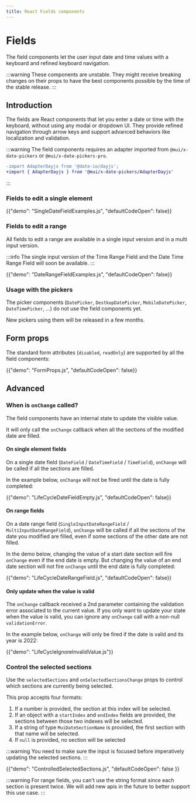 ```yaml
---
title: React Fields components
---
```


# Fields

<p class="description">The field components let the user input date and time values with a keyboard and refined keyboard navigation.</p>

:::warning
These components are unstable.
They might receive breaking changes on their props to have the best components possible by the time of the stable release.
:::

## Introduction

The fields are React components that let you enter a date or time with the keyboard, without using any modal or dropdown UI.
They provide refined navigation through arrow keys and support advanced behaviors like localization and validation.

:::warning
The field components requires an adapter imported from `@mui/x-date-pickers` or `@mui/x-date-pickers-pro`.

```diff
-import AdapterDayjs from '@date-io/dayjs';
+import { AdapterDayjs } from '@mui/x-date-pickers/AdapterDayjs'
```

:::

### Fields to edit a single element

{{"demo": "SingleDateFieldExamples.js", "defaultCodeOpen": false}}

### Fields to edit a range [<span class="plan-pro"></span>](/x/introduction/licensing/#pro-plan)

All fields to edit a range are available in a single input version and in a multi input version.

:::info
The single input version of the Time Range Field and the Date Time Range Field will soon be available.
:::

{{"demo": "DateRangeFieldExamples.js", "defaultCodeOpen": false}}

### Usage with the pickers

The picker components (`DatePicker`, `DestkopDatePicker`, `MobileDatePicker`, `DateTimePicker`, ...) do not use the field components yet.

New pickers using them will be released in a few months.

## Form props

The standard form attributes (`disabled`, `readOnly`) are supported by all the field components:

{{"demo": "FormProps.js", "defaultCodeOpen": false}}

## Advanced

### When is `onChange` called?

The field components have an internal state to update the visible value.

It will only call the `onChange` callback when all the sections of the modified date are filled.

#### On single element fields

On a single date field (`DateField` / `DateTimeField` / `TimeField`),
`onChange` will be called if all the sections are filled.

In the example below, `onChange` will not be fired until the date is fully completed:

{{"demo": "LifeCycleDateFieldEmpty.js", "defaultCodeOpen": false}}

#### On range fields [<span class="plan-pro"></span>](/x/introduction/licensing/#pro-plan)

On a date range field (`SingleInputDateRangeField` / `MultiInputDateRangeField`),
`onChange` will be called if all the sections of the date you modified are filled,
even if some sections of the other date are not filled.

In the demo below, changing the value of a start date section will fire `onChange` even if the end date is empty.
But changing the value of an end date section will not fire `onChange` until the end date is fully completed:

{{"demo": "LifeCycleDateRangeField.js", "defaultCodeOpen": false}}

#### Only update when the value is valid

The `onChange` callback received a 2nd parameter containing the validation error associated to the current value.
If you only want to update your state when the value is valid, you can ignore any `onChange` call with a non-null `validationError`.

In the example below, `onChange` will only be fired if the date is valid and its year is 2022:

{{"demo": "LifeCycleIgnoreInvalidValue.js"}}

### Control the selected sections

Use the `selectedSections` and `onSelectedSectionsChange` props to control which sections are currently being selected.

This prop accepts four formats:

1. If a number is provided, the section at this index will be selected.
2. If an object with a `startIndex` and `endIndex` fields are provided, the sections between those two indexes will be selected.
3. If a string of type `MuiDateSectionName` is provided, the first section with that name will be selected.
4. If `null` is provided, no section will be selected

:::warning
You need to make sure the input is focused before imperatively updating the selected sections.
:::

{{"demo": "ControlledSelectedSections.js", "defaultCodeOpen": false }}

:::warning
For range fields, you can't use the string format since each section is present twice.
We will add new apis in the future to better support this use case.
:::
